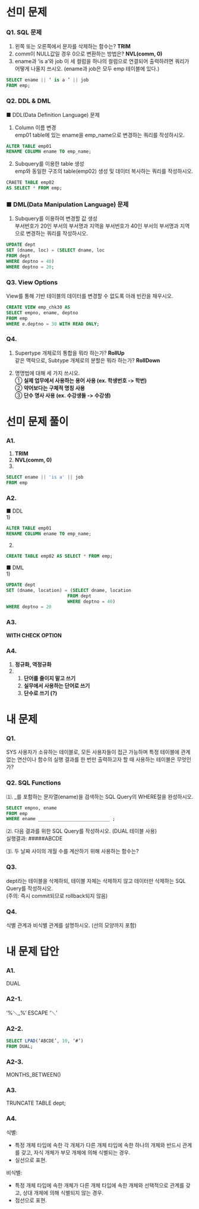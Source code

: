 # 선미 문제  
  
### Q1. SQL 문제  
1) 왼쪽 또는 오른쪽에서 문자를 삭제하는 함수는? **TRIM**  
2) comm이 NULL값일 경우 0으로 변환하는 방법은? **NVL(comm, 0)**  
3) ename과 ‘is a’와 job 이 세 컬럼을 하나의 컬럼으로 연결되어 출력하려면
쿼리가 어떻게 나올지 쓰시오. (ename과 job은 모두 emp 테이블에 있다.)  
```sql
SELECT ename || ‘ is a ’ || job
FROM emp;
```    
  
### Q2. DDL & DML  
■ DDL(Data Definition Language) 문제  
1) Column 이름 변경   
emp01 table에 있는 ename을 emp_name으로 변경하는 쿼리를 작성하시오.  
```sql
ALTER TABLE emp01
RENAME COLUMN ename TO emp_name;
```
  
2) Subquery를 이용한 table 생성  
emp와 동일한 구조의 table(emp02) 생성 및 데이터 복사하는 쿼리를 작성하시오.  
```sql
CRAETE TABLE emp02
AS SELECT * FROM emp;
```
  
### ■ DML(Data Manipulation Language) 문제  
1) Subquery를 이용하여 변경할 값 생성  
부서번호가 20인 부서의 부서명과 지역을 부서번호가 40인 부서의 부서명과 지역으로 변경하는 쿼리를 작성하시오.  
```sql
UPDATE dept
SET (dname, loc) = (SELECT dname, loc
FROM dept
WHERE deptno = 40)
WHERE deptno = 20;
```
  
### Q3. View Options  
View를 통해 기반 테이블의 데이터를 변경할 수 없도록 아래 빈칸을 채우시오.  
```sql
CREATE VIEW emp_chk30 AS
SELECT empno, ename, deptno
FROM emp
WHERE e.deptno = 30 WITH READ ONLY;
``` 
  
### Q4.  
1) Supertype 개체로의 통합을 뭐라 하는가? **RollUp**  
같은 맥락으로, Subtype 개체로의 분할은 뭐라 하는가? **RollDown**  
    
2) 명명법에 대해 세 가지 쓰시오.    
① **실제 업무에서 사용하는 용어 사용 (ex. 학생번호 -> 학번)**  
② **약어보다는 구체적 명칭 사용**  
③ **단수 명사 사용 (ex. 수강생들 -> 수강생)**
  
  
# 선미 문제 풀이  
### A1.  
1) **TRIM**  
2) **NVL(comm, 0)**  
3)  
```sql
SELECT ename || 'is a' || job
FROM emp
```
  
### A2.   
■ DDL  
1)
```sql
ALTER TABLE emp01
RENAME COLUMN ename TO emp_name;
```
  
2)
```sql
CREATE TABLE emp02 AS SELECT * FROM emp;
```
   
■ DML    
1)   
```sql
UPDATE dept
SET (dname, location) = (SELECT dname, location
                       FROM dept
                       WHERE deptno = 40)
WHERE deptno = 20
```
  
### A3.  
**WITH CHECK OPTION**  
  
### A4.     
1) **정규화, 역정규화**  
2)   
    1.  **단어를 줄이지 말고 쓰기**   
    2.  **실무에서 사용하는 단어로 쓰기**  
    3.  **단수로 쓰기 (?)**   
    
      
# 내 문제
### Q1.  
SYS 사용자가 소유하는 테이블로, 모든 사용자들이 접근 가능하며 특정 테이블에 관계없는 연산이나 함수의 실행 결과를 한 번만 출력하고자 할 때 사용하는 테이블은 무엇인가?

   
### Q2. SQL Functions  
    
⑴.  _를 포함하는 문자열(ename)을 검색하는 SQL Query의 WHERE절을 완성하시오.  

```sql
SELECT empno, ename
FROM emp
WHERE ename ___________________________ ;
```

  
⑵. 다음 결과를 위한 SQL Query를 작성하시오. (DUAL 테이블 사용)  
실행결과: #####ABCDE  
      
    
⑶. 두 날짜 사이의 개월 수를 계산하기 위해 사용하는 함수는?  
    
    


### Q3.  
dept라는  테이블을 삭제하되, 테이블 자체는 삭제하지 않고 데이터만 삭제하는 SQL Query를 작성하시오.  
(주의: 즉시 commit되므로 rollback되지 않음)   
    
    

### Q4.
식별 관계과 비식별 관계를 설명하시오. (선의 모양까지 포함)
  
  
# 내 문제 답안
### A1.  
DUAL
  
### A2-1.  
‘%＼_%’ ESCAPE ‘＼’   
  
### A2-2.  
```sql
SELECT LPAD(‘ABCDE’, 10, ‘#’)
FROM DUAL;
```
  
### A2-3.  
MONTHS_BETWEEN()  
  
### A3.  
TRUNCATE TABLE dept;  
  
### A4.  
식별:  
- 특정 개체 타입에 속한 각 개체가 다른 개체 타입에 속한 하나의 개체와 반드시 관계를 갖고, 자식 개체가 부모 개체에 의해 식별되는 경우.  
- 실선으로 표현.  
  
비식별:  
- 특정 개체 타입에 속한 개체가 다른 개체 타입에 속한 개체와 선택적으로 관계를 갖고, 상대 개체에 의해 식별되지 않는 경우.  
- 점선으로 표현.  
